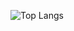 
![Top Langs](https://github-readme-stats.vercel.app/api/top-langs/?username=johnzieman&theme=radical&layout=compact)

